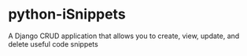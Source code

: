 # python-iSnippets
A Django CRUD application that allows you to create, view, update, and delete useful code snippets
